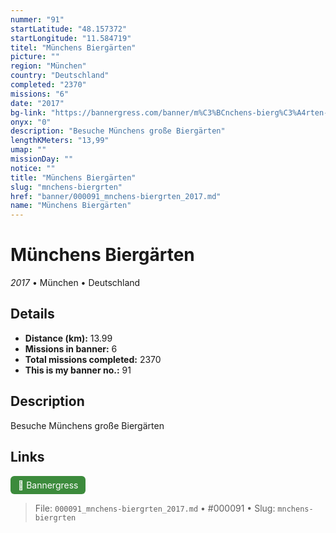 ```yaml
---
nummer: "91"
startLatitude: "48.157372"
startLongitude: "11.584719"
titel: "Münchens Biergärten"
picture: ""
region: "München"
country: "Deutschland"
completed: "2370"
missions: "6"
date: "2017"
bg-link: "https://bannergress.com/banner/m%C3%BCnchens-bierg%C3%A4rten-ce86"
onyx: "0"
description: "Besuche Münchens große Biergärten"
lengthKMeters: "13,99"
umap: ""
missionDay: ""
notice: ""
title: "Münchens Biergärten"
slug: "mnchens-biergrten"
href: "banner/000091_mnchens-biergrten_2017.md"
name: "Münchens Biergärten"
---
```

# Münchens Biergärten

*2017* • München • Deutschland





## Details
- **Distance (km):** 13.99
- **Missions in banner:** 6
- **Total missions completed:** 2370
- **This is my banner no.:** 91



## Description
Besuche Münchens große Biergärten



## Links
<a href="https://bannergress.com/banner/m%C3%BCnchens-bierg%C3%A4rten-ce86" target="_blank" style="display:inline-block;margin-right:8px;padding:6px 12px;background:#3c8b3c;color:#fff;text-decoration:none;border-radius:6px;">🔗 Bannergress</a>



> File: `000091_mnchens-biergrten_2017.md`
> • #000091
> • Slug: `mnchens-biergrten`

